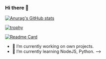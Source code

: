 ### Hi there 👋

[![Anurag's GitHub stats](https://github-readme-stats.vercel.app/api?username=AlekGDEV&show_icons=true&theme=dracula)](https://github.com/anuraghazra/github-readme-stats)

[![trophy](https://github-profile-trophy.vercel.app/?username=AlekGDEV&theme=dracula)](https://github.com/ryo-ma/github-profile-trophy)

[![Readme Card](https://github-readme-stats.vercel.app/api/pin/?username=AlekGDEV&repo=AlekGDEV.github.io&theme=midnight-purple)](https://github.com/anuraghazra/github-readme-stats)

- 🔭 I’m currently working on own projects.
- 🌱 I’m currently learning NodeJS, Python.
-->
